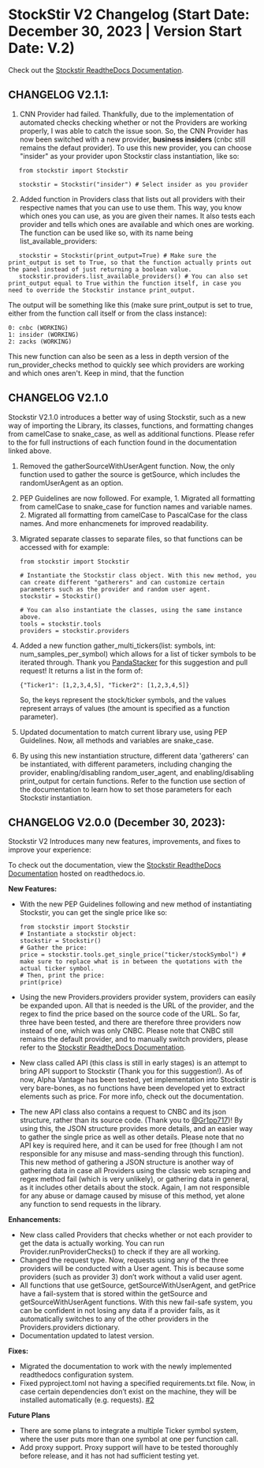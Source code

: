 # StockStir V2 Changelog (Start Date: December 30, 2023 | Version Start Date: V.2)

Check out the [Stockstir ReadtheDocs Documentation](https://stockstir.readthedocs.io/en/latest/index.html).

## CHANGELOG V2.1.1:

1. CNN Provider had failed. Thankfully, due to the implementation of automated checks checking whether or not the Providers are working properly, I was able to catch the issue soon. So, the CNN Provider has now been switched with a new provider, **business insiders** (cnbc still remains the defaut provider). To use this new provider, you can choose "insider" as your provider upon Stockstir class instantiation, like so:

```
   from stockstir import Stockstir

   stockstir = Stockstir("insider") # Select insider as you provider
```
2. Added function in Providers class that lists out all providers with their respective names that you can use to use them. This way, you know which ones you can use, as you are given their names. It also tests each provider and tells which ones are available and which ones are working. The function can be used like so, with its name being list_available_providers:

```
   stockstir = Stockstir(print_output=True) # Make sure the print_output is set to True, so that the function actually prints out the panel instead of just returning a boolean value.
   stockstir.providers.list_available_providers() # You can also set print_output equal to True within the function itself, in case you need to override the Stockstir instance print_output.
```
The output will be something like this (make sure print_output is set to true, either from the function call itself or from the class instance):

```
0: cnbc (WORKING)
1: insider (WORKING)
2: zacks (WORKING)
```
This new function can also be seen as a less in depth version of the run_provider_checks method to quickly see which providers are working and which ones aren't. Keep in mind, that the function
## CHANGELOG V2.1.0

Stockstir V2.1.0 introduces a better way of using Stockstir, such as a new way of importing the Library, its classes, functions, and formatting changes from camelCase to snake_case, as well as additional functions. Please refer to the  for full instructions of each function found in the documentation linked above.

1. Removed the gatherSourceWithUserAgent function. Now, the only function used to gather the source is getSource, which includes the randomUserAgent as an option.
2. PEP Guidelines are now followed. For example, 1. Migrated all formatting from camelCase to snake_case for function names and variable names. 2. Migrated all formatting from camelCase to PascalCase for the class names. And more enhancmenets for improved readability.
3. Migrated separate classes to separate files, so that functions can be accessed with for example:
   ```
   from stockstir import Stockstir

   # Instantiate the Stockstir class object. With this new method, you can create different "gatherers" and can customize certain parameters such as the provider and random user agent.
   stockstir = Stockstir()

   # You can also instantiate the classes, using the same instance above.
   tools = stockstir.tools
   providers = stockstir.providers
   ```
4. Added a new function gather_multi_tickers(list: symbols, int: num_samples_per_symbol) which allows for a list of ticker symbols to be iterated through. Thank you [PandaStacker](https://github.com/PandaStacker) for this suggestion and pull request! It returns a list in the form of:
   ```
   {"Ticker1": [1,2,3,4,5], "Ticker2": [1,2,3,4,5]}

   ```

   So, the keys represent the stock/ticker symbols, and the values represent arrays of values (the amount is specified as a function parameter).
5. Updated documentation to match current library use, using PEP Guidelines. Now, all methods and variables are snake_case. 
6. By using this new instantiation structure, different data 'gatherers' can be instantiated, with different parameters, including changing the provider, enabling/disabling random_user_agent, and enabling/disabling print_output for certain functions. Refer to the function use section of the documentation to learn how to set those parameters for each Stockstir instantiation.


## CHANGELOG V2.0.0 (December 30, 2023):

Stockstir V2 Introduces many new features, improvements, and fixes to improve your experience:

To check out the documentation, view the [Stockstir ReadtheDocs Documentation](https://stockstir.readthedocs.io/en/latest/index.html) hosted on readthedocs.io.

**New Features:**
- With the new PEP Guidelines following and new method of instantiating Stockstir, you can get the single price like so:

	```
   from stockstir import Stockstir
   # Instantiate a stockstir object:
   stockstir = Stockstir()
   # Gather the price:
   price = stockstir.tools.get_single_price("ticker/stockSymbol") # make sure to replace what is in between the quotations with the actual ticker symbol.
   # Then, print the price:
   print(price)
	```

- Using the new Providers.providers provider system, providers can easily be expanded upon. All that is needed is the URL of the provider, and the regex to find the price based on the source code of the URL. So far, three have been tested, and there are therefore three providers now instead of one, which was only CNBC. Please note that CNBC still remains the default provider, and to manually switch providers, please refer to the [Stockstir ReadtheDocs Documentation](https://stockstir.readthedocs.io/en/latest/index.html).
- New class called API (this class is still in early stages) is an attempt to bring API support to Stockstir (Thank you for this suggestion!). As of now, Alpha Vantage has been tested, yet implementation into Stockstir is very bare-bones, as no functions have been developed yet to extract elements such as price. For more info, check out the documentation.
- The new API class also contains a request to CNBC and its json structure, rather than its source code. (Thank you to [@Gr1pp717](https://www.reddit.com/user/Gr1pp717/))! By using this, the JSON structure provides more details, and an easier way to gather the single price as well as other details. Please note that no API key is required here, and it can be used for free (though I am not responsible for any misuse and mass-sending through this function). This new method of gathering a JSON structure is another way of gathering data in case all Providers using the classic web scraping and regex method fail (which is very unlikely), or gathering data in general, as it includes other details about the stock. Again, I am not responsible for any abuse or damage caused by misuse of this method, yet alone any function to send requests in the library.

**Enhancements:**
- New class called Providers that checks whether or not each provider to get the data is actually working. You can run Provider.runProviderChecks() to check if they are all working.
- Changed the request type. Now, requests using any of the three providers will be conducted with a User agent. This is because some providers (such as provider 3) don’t work without a valid user agent.
- All functions that use getSource, getSourceWithUserAgent, and getPrice have a fail-system that is stored within the getSource and getSourceWithUserAgent functions. With this new fail-safe system, you can be confident in not losing any data if a provider fails, as it automatically switches to any of the other providers in the Providers.providers dictionary.
- Documentation updated to latest version.

**Fixes:**
- Migrated the documentation to work with the newly implemented readthedocs configuration system.
- Fixed pyproject.toml not having a specified requirements.txt file. Now, in case certain dependencies don’t exist on the machine, they will be installed automatically (e.g. requests). [#2](https://github.com/PatzEdi/Stockstir/issues/2)

**Future Plans**
- There are some plans to integrate a multiple Ticker symbol system, where the user puts more than one symbol at one per function call.
- Add proxy support. Proxy support will have to be tested thoroughly before release, and it has not had sufficient testing yet.
